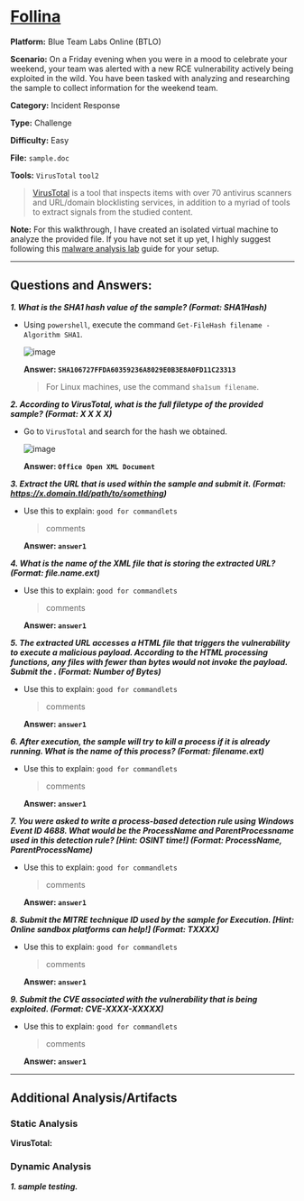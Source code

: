 # <a href="https://blueteamlabs.online/home/challenge/follina-f1a3452f34">Follina</a>

**Platform:** Blue Team Labs Online (BTLO)

**Scenario:** On a Friday evening when you were in a mood to celebrate your weekend, your team was alerted with a new RCE vulnerability actively being exploited in the wild. You have been tasked with analyzing and researching the sample to collect information for the weekend team.

**Category:** Incident Response

**Type:** Challenge

**Difficulty:** Easy

**File:** `sample.doc`

**Tools:** `VirusTotal` `tool2`

> [VirusTotal](https://www.virustotal.com/gui/home/upload) is a tool that inspects items with over 70 antivirus scanners and URL/domain blocklisting services, in addition to a myriad of tools to extract signals from the studied content.

**Note:** For this walkthrough, I have created an isolated virtual machine to analyze the provided file. If you have not set it up yet, I highly suggest following this [malware analysis lab](https://github.com/mmhgwyjs/malware-analysis-lab/blob/main/README.md) guide for your setup. 

---

## **Questions and Answers:**

***1. What is the SHA1 hash value of the sample? (Format: SHA1Hash)***

- Using `powershell`, execute the command `Get-FileHash filename -Algorithm SHA1`.

  ![image](https://github.com/mmhgwyjs/btlo/assets/159692853/0d81e82b-4e46-44b8-881d-828250d6eab1)

  **Answer: `SHA106727FFDA60359236A8029E0B3E8A0FD11C23313`**

  > For Linux machines, use the command `sha1sum filename`.

***2. According to VirusTotal, what is the full filetype of the provided sample? (Format: X X X X)***

- Go to `VirusTotal` and search for the hash we obtained.

  ![image](https://github.com/mmhgwyjs/btlo/assets/159692853/8342c602-4ed7-4a6e-901b-4161ba1d00eb)

  **Answer: `Office Open XML Document`**

***3. Extract the URL that is used within the sample and submit it. (Format: https://x.domain.tld/path/to/something)***
- Use this to explain:
  `good for commandlets`

  > comments

  **Answer: `answer1`**

***4. What is the name of the XML file that is storing the extracted URL? (Format: file.name.ext)***
- Use this to explain:
  `good for commandlets`

  > comments

  **Answer: `answer1`**

***5. The extracted URL accesses a HTML file that triggers the vulnerability to execute a malicious payload. According to the HTML processing functions, any files with fewer than <Number> bytes would not invoke the payload. Submit the <Number>. (Format: Number of Bytes)***
- Use this to explain:
  `good for commandlets`

  > comments

  **Answer: `answer1`**

***6. After execution, the sample will try to kill a process if it is already running. What is the name of this process? (Format: filename.ext)***
- Use this to explain:
  `good for commandlets`

  > comments

  **Answer: `answer1`**

***7. You were asked to write a process-based detection rule using Windows Event ID 4688. What would be the ProcessName and ParentProcessname used in this detection rule? [Hint: OSINT time!] (Format: ProcessName, ParentProcessName)***
- Use this to explain:
  `good for commandlets`

  > comments

  **Answer: `answer1`**
  
***8. Submit the MITRE technique ID used by the sample for Execution. [Hint: Online sandbox platforms can help!] (Format: TXXXX)***
- Use this to explain:
  `good for commandlets`

  > comments

  **Answer: `answer1`**

***9. Submit the CVE associated with the vulnerability that is being exploited. (Format: CVE-XXXX-XXXXX)***

- Use this to explain:
  `good for commandlets`

  > comments

  **Answer: `answer1`**
---

## **Additional Analysis/Artifacts**

### Static Analysis

**VirusTotal:** 

### Dynamic Analysis

***1. sample testing.***
